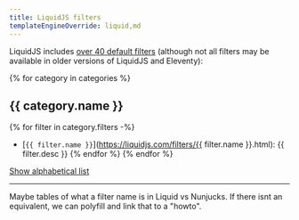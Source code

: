 ```yaml
---
title: LiquidJS filters
templateEngineOverride: liquid,md
---
```


LiquidJS includes [over 40 default filters](https://liquidjs.com/filters/overview.html) (although not all filters may be available in older versions of LiquidJS and Eleventy):

{% for category in categories %}
## {{ category.name }}
{% for filter in category.filters -%}
- [`{{ filter.name }}`](https://liquidjs.com/filters/{{ filter.name }}.html): {{ filter.desc }}
{% endfor %}
{% endfor %}

[Show alphabetical list](sorted/)

---

Maybe tables of what a filter name is in Liquid vs Nunjucks. If there isnt an equivalent, we can polyfill and link that to a "howto".
